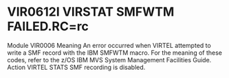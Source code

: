 # VIR0612I VIRSTAT SMFWTM FAILED.RC=rc
Module
    VIR0006
Meaning
    An error occurred when VIRTEL attempted to write a SMF record with the IBM SMFWTM macro. For the meaning of these codes, refer to the z/OS IBM MVS System Management Facilities Guide.
Action
    VIRTEL STATS SMF recording is disabled.

